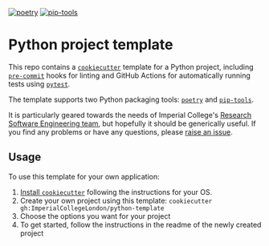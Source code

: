 <!-- markdownlint-disable MD041 -->
[![poetry](https://github.com/ImperialCollegeLondon/python-template/actions/workflows/ci-poetry.yml/badge.svg)](https://github.com/ImperialCollegeLondon/python-template/actions/workflows/ci-poetry.yml)
[![pip-tools](https://github.com/ImperialCollegeLondon/python-template/actions/workflows/ci-pip-tools.yml/badge.svg)](https://github.com/ImperialCollegeLondon/python-template/actions/workflows/ci-pip-tools.yml)

# Python project template

This repo contains a [`cookiecutter`] template for a Python project, including
[`pre-commit`] hooks for linting and GitHub Actions for automatically running tests
using [`pytest`].

The template supports two Python packaging tools: [`poetry`] and [`pip-tools`].

It is particularly geared towards the needs of Imperial College's [Research Software
Engineering team], but hopefully it should be generically useful. If you find any
problems or have any questions, please [raise an issue].

[`cookiecutter`]: https://cookiecutter.readthedocs.io/en/stable/
[`pre-commit`]: https://pre-commit.com/
[`pytest`]: https://pytest.org/
[`poetry`]: https://python-poetry.org/
[`pip-tools`]: https://github.com/jazzband/pip-tools
[Research Software Engineering team]: https://www.imperial.ac.uk/admin-services/ict/self-service/research-support/rcs/service-offering/research-software-engineering/
[raise an issue]: https://github.com/ImperialCollegeLondon/python-template/issues/new

## Usage

To use this template for your own application:

1. [Install `cookiecutter`] following the instructions for your OS.
1. Create your own project using this template: `cookiecutter
   gh:ImperialCollegeLondon/python-template`
1. Choose the options you want for your project
1. To get started, follow the instructions in the readme of the newly created project

[Install `cookiecutter`]:
    https://cookiecutter.readthedocs.io/en/stable/README.html#installation
